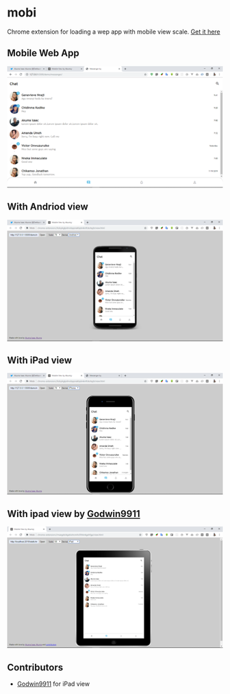 # mobi

Chrome extension for loading a wep app with mobile view scale. [Get it here](https://chrome.google.com/webstore/detail/mobi/kdcpkglpdmobppnakbpbnknlfckohpjh)

## Mobile Web App

<img src="./screenshots/Screenshot-app.png" alt="Web App">

## With Andriod view

<img src="./screenshots/Screenshot-andriod.png" alt="Andriod view emulator">

## With iPad view

<img src="./screenshots/Screenshot-iphone.png" alt="iPhone view emulator">

## With ipad view by [Godwin9911](https://github.com/Godwin9911)
<img src="./screenshots/Screenshot-ipad.png" alt="iPad view emulator">

## Contributors
- [Godwin9911](https://github.com/Godwin9911) for iPad view
